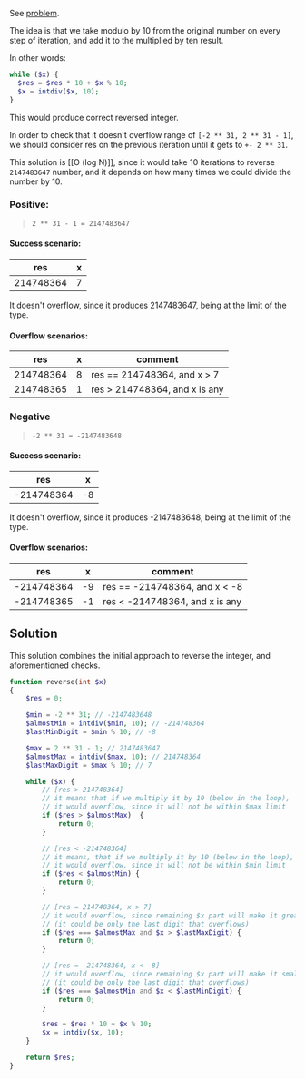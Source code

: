 See [problem](https://leetcode.com/problems/reverse-integer/description/).

The idea is that we take modulo by 10 from the original number on every step of iteration, and add it to the multiplied by ten result.

In other words:

```php
while ($x) {
  $res = $res * 10 + $x % 10;
  $x = intdiv($x, 10);
}
```

This would produce correct reversed integer.

In order to check that it doesn't overflow range of `[-2 ** 31, 2 ** 31 - 1]`, we should consider res on the previous iteration until it gets to `+- 2 ** 31`.

This solution is [[O (log N)]], since it would take 10 iterations to reverse `2147483647` number, and it depends on how many times we could divide the number by 10.

### Positive: 

  > `2 ** 31 - 1 = 2147483647`
  
#### Success scenario: 

| res       | x   |
| --------- | --- |
| 214748364 | 7   |

It doesn't overflow, since it produces  2147483647, being at the limit of the type.
#### Overflow scenarios:

| res       | x   | comment                       |
| --------- | --- | ----------------------------- |
| 214748364 | 8   | res == 214748364, and x > 7   |
| 214748365 | 1   | res > 214748364, and x is any |

### Negative

> `-2 ** 31 = -2147483648`

#### Success scenario: 

| res        | x   |
| ---------- | --- |
| -214748364 | -8  |

It doesn't overflow, since it produces  -2147483648, being at the limit of the type.

#### Overflow scenarios:

| res        | x   | comment                        |
| ---------- | --- | ------------------------------ |
| -214748364 | -9  | res == -214748364, and x < -8  |
| -214748365 | -1  | res < -214748364, and x is any |

## Solution

This solution combines the initial approach to reverse the integer, and aforementioned checks.

```php
function reverse(int $x) 
{
    $res = 0;

    $min = -2 ** 31; // -2147483648
    $almostMin = intdiv($min, 10); // -214748364
    $lastMinDigit = $min % 10; // -8

    $max = 2 ** 31 - 1; // 2147483647
    $almostMax = intdiv($max, 10); // 214748364
    $lastMaxDigit = $max % 10; // 7

    while ($x) {
        // [res > 214748364]
        // it means that if we multiply it by 10 (below in the loop),
        // it would overflow, since it will not be within $max limit
        if ($res > $almostMax)  {
            return 0;
        }

        // [res < -214748364]
        // it means, that if we multiply it by 10 (below in the loop),
        // it would overflow, since it will not be within $min limit 
        if ($res < $almostMin) {
            return 0;
        }

        // [res = 214748364, x > 7]
        // it would overflow, since remaining $x part will make it greater than $max
        // (it could be only the last digit that overflows)
        if ($res === $almostMax and $x > $lastMaxDigit) {
            return 0;
        }

        // [res = -214748364, x < -8]
        // it would overflow, since remaining $x part will make it smaller than $min
        // (it could be only the last digit that overflows)
        if ($res === $almostMin and $x < $lastMinDigit) {
            return 0;
        }

        $res = $res * 10 + $x % 10;
        $x = intdiv($x, 10);
    }       

    return $res;
}
```